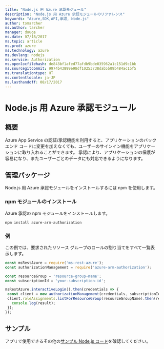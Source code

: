```yaml
---
title: "Node.js 用 Azure 承認モジュール"
description: "Node.js 用 Azure 承認モジュールのリファレンス"
keywords: "Azure,SDK,API,承認, Node.js"
author: tomarcher
ms.author: tarcher
manager: douge
ms.date: 07/18/2017
ms.topic: article
ms.prod: azure
ms.technology: azure
ms.devlang: nodejs
ms.service: Authorization
ms.openlocfilehash: de843bf1afed77afdb9bde035962a1c151d9c1bb
ms.sourcegitcommit: 9974b43899e98df10253738dab5b09b484ac1bf5
ms.translationtype: HT
ms.contentlocale: ja-JP
ms.lasthandoff: 08/17/2017
---
```

# <a name="azure-authorization-modules-for-nodejs"></a>Node.js 用 Azure 承認モジュール

## <a name="overview"></a>概要

Azure App Service の認証/承認機能を利用すると、アプリケーションのバックエンド コードに変更を加えなくても、ユーザーのサインイン機能をアプリケーションに取り入れることができます。 承認により、アプリケーションの保護が容易になり、またユーザーごとのデータにも対応できるようになります。

## <a name="management-package"></a>管理パッケージ

Node.js 用 Azure 承認モジュールをインストールするには npm を使用します。

### <a name="install-the-npm-module"></a>npm モジュールのインストール

Azure 承認の npm モジュールをインストールします。

```bash
npm install azure-arm-authorization
```

### <a name="example"></a>例

この例では、要求されたリソース グループのロールの割り当てをすべて一覧表示します。

```javascript
const msRestAzure = require('ms-rest-azure');
const authorizationManagement = require('azure-arm-authorization');

const resourceGroup = 'resource-group-name';
const subscriptionId = 'your-subscription-id';

msRestAzure.interactiveLogin().then(credentials => {
 const client = new authorizationManagement(credentials, subscriptionId);
 client.roleAssignments.listForResourceGroup(resourceGroupName).then(result => {
   console.log(result);
 });
});
```

## <a name="samples"></a>サンプル

アプリで使用できるその他の[サンプル Node.js コード](https://azure.microsoft.com/resources/samples/?platform=nodejs)を確認してください。
